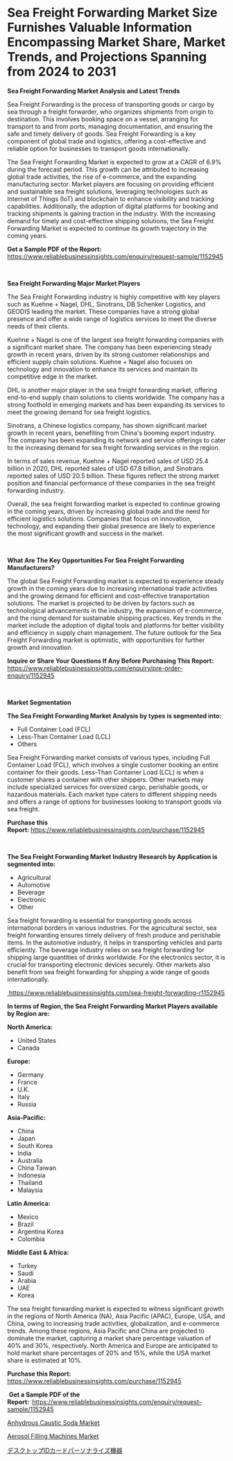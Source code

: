 <p><h1>Sea Freight Forwarding Market Size Furnishes Valuable Information Encompassing Market Share, Market Trends, and Projections Spanning from 2024 to 2031</h1></p><p><strong>Sea Freight Forwarding Market Analysis and Latest Trends</strong></p>
<p><p>Sea Freight Forwarding is the process of transporting goods or cargo by sea through a freight forwarder, who organizes shipments from origin to destination. This involves booking space on a vessel, arranging for transport to and from ports, managing documentation, and ensuring the safe and timely delivery of goods. Sea Freight Forwarding is a key component of global trade and logistics, offering a cost-effective and reliable option for businesses to transport goods internationally.</p><p>The Sea Freight Forwarding Market is expected to grow at a CAGR of 6.9% during the forecast period. This growth can be attributed to increasing global trade activities, the rise of e-commerce, and the expanding manufacturing sector. Market players are focusing on providing efficient and sustainable sea freight solutions, leveraging technologies such as Internet of Things (IoT) and blockchain to enhance visibility and tracking capabilities. Additionally, the adoption of digital platforms for booking and tracking shipments is gaining traction in the industry. With the increasing demand for timely and cost-effective shipping solutions, the Sea Freight Forwarding Market is expected to continue its growth trajectory in the coming years.</p></p>
<p><strong>Get a Sample PDF of the Report:&nbsp;</strong> <a href="https://www.reliablebusinessinsights.com/enquiry/request-sample/1152945">https://www.reliablebusinessinsights.com/enquiry/request-sample/1152945</a></p>
<p>&nbsp;</p>
<p><strong>Sea Freight Forwarding Major Market Players</strong></p>
<p><p>The Sea Freight Forwarding industry is highly competitive with key players such as Kuehne + Nagel, DHL, Sinotrans, DB Schenker Logistics, and GEODIS leading the market. These companies have a strong global presence and offer a wide range of logistics services to meet the diverse needs of their clients.</p><p>Kuehne + Nagel is one of the largest sea freight forwarding companies with a significant market share. The company has been experiencing steady growth in recent years, driven by its strong customer relationships and efficient supply chain solutions. Kuehne + Nagel also focuses on technology and innovation to enhance its services and maintain its competitive edge in the market.</p><p>DHL is another major player in the sea freight forwarding market, offering end-to-end supply chain solutions to clients worldwide. The company has a strong foothold in emerging markets and has been expanding its services to meet the growing demand for sea freight logistics.</p><p>Sinotrans, a Chinese logistics company, has shown significant market growth in recent years, benefiting from China's booming export industry. The company has been expanding its network and service offerings to cater to the increasing demand for sea freight forwarding services in the region.</p><p>In terms of sales revenue, Kuehne + Nagel reported sales of USD 25.4 billion in 2020, DHL reported sales of USD 67.8 billion, and Sinotrans reported sales of USD 20.5 billion. These figures reflect the strong market position and financial performance of these companies in the sea freight forwarding industry.</p><p>Overall, the sea freight forwarding market is expected to continue growing in the coming years, driven by increasing global trade and the need for efficient logistics solutions. Companies that focus on innovation, technology, and expanding their global presence are likely to experience the most significant growth and success in the market.</p></p>
<p>&nbsp;</p>
<p><strong>What Are The Key Opportunities For Sea Freight Forwarding Manufacturers?</strong></p>
<p><p>The global Sea Freight Forwarding market is expected to experience steady growth in the coming years due to increasing international trade activities and the growing demand for efficient and cost-effective transportation solutions. The market is projected to be driven by factors such as technological advancements in the industry, the expansion of e-commerce, and the rising demand for sustainable shipping practices. Key trends in the market include the adoption of digital tools and platforms for better visibility and efficiency in supply chain management. The future outlook for the Sea Freight Forwarding market is optimistic, with opportunities for further growth and innovation.</p></p>
<p><strong>Inquire or Share Your Questions If Any Before Purchasing This Report:</strong> <a href="https://www.reliablebusinessinsights.com/enquiry/pre-order-enquiry/1152945">https://www.reliablebusinessinsights.com/enquiry/pre-order-enquiry/1152945</a></p>
<p>&nbsp;</p>
<p><strong>Market Segmentation</strong></p>
<p><strong>The Sea Freight Forwarding Market Analysis by types is segmented into:</strong></p>
<p><ul><li>Full Container Load (FCL)</li><li>Less-Than Container Load (LCL)</li><li>Others</li></ul></p>
<p><p>Sea Freight Forwarding market consists of various types, including Full Container Load (FCL), which involves a single customer booking an entire container for their goods. Less-Than Container Load (LCL) is when a customer shares a container with other shippers. Other markets may include specialized services for oversized cargo, perishable goods, or hazardous materials. Each market type caters to different shipping needs and offers a range of options for businesses looking to transport goods via sea freight.</p></p>
<p><strong>Purchase this Report:&nbsp;</strong><a href="https://www.reliablebusinessinsights.com/purchase/1152945">https://www.reliablebusinessinsights.com/purchase/1152945</a></p>
<p>&nbsp;</p>
<p><strong>The Sea Freight Forwarding Market Industry Research by Application is segmented into:</strong></p>
<p><ul><li>Agricultural</li><li>Automotive</li><li>Beverage</li><li>Electronic</li><li>Other</li></ul></p>
<p><p>Sea freight forwarding is essential for transporting goods across international borders in various industries. For the agricultural sector, sea freight forwarding ensures timely delivery of fresh produce and perishable items. In the automotive industry, it helps in transporting vehicles and parts efficiently. The beverage industry relies on sea freight forwarding for shipping large quantities of drinks worldwide. For the electronics sector, it is crucial for transporting electronic devices securely. Other markets also benefit from sea freight forwarding for shipping a wide range of goods internationally.</p></p>
<p><a href="https://www.reliablebusinessinsights.com/sea-freight-forwarding-r1152945">&nbsp;https://www.reliablebusinessinsights.com/sea-freight-forwarding-r1152945</a></p>
<p><strong>In terms of Region, the Sea Freight Forwarding Market Players available by Region are:</strong></p>
<p>
    <p> <strong> North America: </strong>
        <ul>
            <li>United States</li>
            <li>Canada</li>
        </ul>
        </p> 
    <p> <strong> Europe: </strong>
        <ul>
            <li>Germany</li>
            <li>France</li>
            <li>U.K.</li>
            <li>Italy</li>
            <li>Russia</li>
        </ul>
        </p> 
    <p> <strong> Asia-Pacific: </strong>
        <ul>
            <li>China</li>
            <li>Japan</li>
            <li>South Korea</li>
            <li>India</li>
            <li>Australia</li>
            <li>China Taiwan</li>
            <li>Indonesia</li>
            <li>Thailand</li>
            <li>Malaysia</li>
        </ul>
        </p> 
    <p> <strong> Latin America: </strong>
        <ul>
            <li>Mexico</li>
            <li>Brazil</li>
            <li>Argentina Korea</li>
            <li>Colombia</li>
        </ul>
        </p> 
    <p> <strong> Middle East & Africa: </strong>
        <ul>
            <li>Turkey</li>
            <li>Saudi</li>
            <li>Arabia</li>
            <li>UAE</li>
            <li>Korea</li>
        </ul>
    </p>
    </p>
<p><p>The sea freight forwarding market is expected to witness significant growth in the regions of North America (NA), Asia Pacific (APAC), Europe, USA, and China, owing to increasing trade activities, globalization, and e-commerce trends. Among these regions, Asia Pacific and China are projected to dominate the market, capturing a market share percentage valuation of 40% and 30%, respectively. North America and Europe are anticipated to hold market share percentages of 20% and 15%, while the USA market share is estimated at 10%.</p></p>
<p><strong>Purchase this Report: </strong><a href="https://www.reliablebusinessinsights.com/purchase/1152945">https://www.reliablebusinessinsights.com/purchase/1152945</a></p>
<p>&nbsp;<strong>Get a Sample PDF of the Report:&nbsp;&nbsp;</strong><a href="https://www.reliablebusinessinsights.com/enquiry/request-sample/1152945">https://www.reliablebusinessinsights.com/enquiry/request-sample/1152945</a></p>
<p><strong></strong></p>
<p><p><a href="https://github.com/JuliaFadel1922/Market-Research-Report-List-1/blob/main/anhydrous-caustic-soda-market.md">Anhydrous Caustic Soda Market</a></p><p><a href="https://github.com/faniayasa/Market-Research-Report-List-1/blob/main/aerosol-filling-machines-market.md">Aerosol Filling Machines Market</a></p><p><a href="https://github.com/leigh4852023/Market-Research-Report-List-2/blob/main/1594911181690.md">デスクトップIDカードパーソナライズ機器</a></p></p>